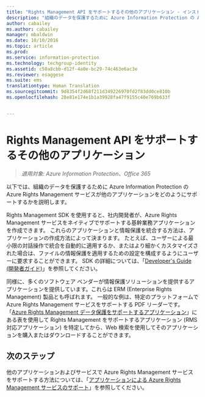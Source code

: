 ```yaml
---
title: "Rights Management API をサポートするその他のアプリケーション - インストールと構成 | Azure Information Protection"
description: "組織のデータを保護するために Azure Information Protection の Azure Rights Management サービスが他のアプリケーションをどのようにサポートするかを理解します。"
author: cabailey
ms.author: cabailey
manager: mbaldwin
ms.date: 10/10/2016
ms.topic: article
ms.prod: 
ms.service: information-protection
ms.technology: techgroup-identity
ms.assetid: c50a8cbb-d12f-4a0e-bc29-74c463e6ac3e
ms.reviewer: esaggese
ms.suite: ems
translationtype: Human Translation
ms.sourcegitcommit: 9d8354f2d68f211d349226970fd2f83dd0ce810b
ms.openlocfilehash: 28e81e174e1b1a39928fa47f9155c40e769b633f


---
```


# <a name="other-applications-that-support-the-rights-management-apis"></a>Rights Management API をサポートするその他のアプリケーション

>*適用対象: Azure Information Protection、Office 365*

以下では、組織のデータを保護するために Azure Information Protection の Azure Rights Management サービスが他のアプリケーションをどのようにサポートするかを説明します。

Rights Management SDK を使用すると、社内開発者が、Azure Rights Management サービスをネイティブでサポートする基幹業務アプリケーションを作成できます。 これらのアプリケーションと情報保護を統合する方法は、アプリケーションの作成方法によって決まります。 たとえば、ユーザーによる最小限の対話操作で統合を自動的に適用するか、またはより細かくカスタマイズされた場合は、ファイルの情報保護を適用するための設定を構成するようにユーザーに要求することができます。 SDK の詳細については、「[Developer's Guide (開発者ガイド)](../develop/developers-guide.md)」を参照してください。

同様に、多くのソフトウェア ベンダーが情報保護ソリューションを提供するアプリケーションを提供しています。これらは ERM (Enterprise Rights Management) 製品とも呼ばれます。 一般的な例は、特定のプラットフォームで Azure Rights Management サービスをサポートする PDF リーダーです。 「[Azure Rights Management データ保護をサポートするアプリケーション](../get-started/requirements-applications.md)」にある表を使用して Rights Management をサポートするアプリケーション (RMS 対応アプリケーション) を特定してから、Web 検索を使用してそのアプリケーションを購入またはダウンロードすることができます。

## <a name="next-steps"></a>次のステップ

他のアプリケーションおよびサービスで Azure Rights Management サービスをサポートする方法については、「[アプリケーションによる Azure Rights Management サービスのサポート](applications-support.md)」を参照してください。


<!--HONumber=Nov16_HO2-->


